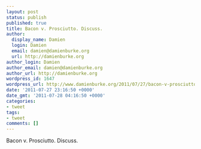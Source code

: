 ```yaml
---
layout: post
status: publish
published: true
title: Bacon v. Prosciutto. Discuss.
author:
  display_name: Damien
  login: Damien
  email: damien@damienburke.org
  url: http://damienburke.org
author_login: Damien
author_email: damien@damienburke.org
author_url: http://damienburke.org
wordpress_id: 1647
wordpress_url: http://www.damienburke.org/2011/07/27/bacon-v-prosciutto-discuss/
date: '2011-07-27 23:16:50 +0000'
date_gmt: '2011-07-28 04:16:50 +0000'
categories:
- tweet
tags:
- tweet
comments: []
---
```

<p>Bacon v. Prosciutto. Discuss.</p>
